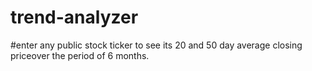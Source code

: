 ﻿# trend-analyzer
#enter any public stock ticker to see its 20 and 50 day average closing priceover the period of 6 months.
